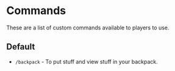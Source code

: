 # Commands
These are a list of custom commands available to players to use.

## Default
* ``/backpack`` - To put stuff and view stuff in your backpack.
